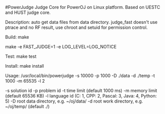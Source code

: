 #PowerJudge
Judge Core for PowerOJ on Linux platform.
Based on UESTC and HUST judge core.

Description:
auto get data files from data directory.
judge_fast doesn't use ptrace and no RF result, use chroot and setuid for permission control. 


Build:
make

make -e FAST_JUDGE=1 -e LOG_LEVEL=LOG_NOTICE


Test:
make test


Install:
make install


Usage:
/usr/local/bin/powerjudge -s 10000 -p 1000 -D ./data -d ./temp -t 1000 -m 65535 -l 2

-s    solution id
-p    problem id
-t    time limit (default 1000 ms)
-m    memory limit (default 65536 KB)
-l    language id (C: 1, CPP: 2, Pascal: 3, Java: 4, Python: 5)
-D    root data directory, e.g. ~/oj/data/
-d    root work directory, e.g. ~/oj/temp/ (default ./)
